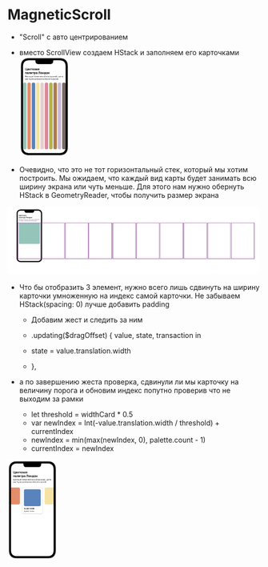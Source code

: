 # MagneticScroll

- "Scroll" с авто центрированием

- вместо ScrollView создаем HStack и заполняем его карточками
<img src="https://github.com/ihValery/MagneticScroll/blob/main/Images/HStackDefault.png?raw=true"></a>

- Очевидно, что это не тот горизонтальный стек, который мы хотим построить. Мы ожидаем, что каждый вид карты будет занимать всю ширину экрана или чуть меньше. Для этого нам нужно обернуть HStack в GeometryReader, чтобы получить размер экрана

<img src="https://github.com/ihValery/MagneticScroll/blob/main/Images/HStackGeometry.png?raw=true"></a>

- Что бы отобразить 3 элемент, нужно всего лишь сдвинуть на ширину карточки умноженную на индекс самой карточки. Не забываем HStack(spacing: 0) лучше добавить padding
    - Добавим жест и следить за ним

    - .updating($dragOffset) { value, state, transaction in
    - state = value.translation.width
    - }, 

- а по завершению жеста проверка, сдвинули ли мы карточку на величину порога и обновим индекс попутно проверив что не выходим за рамки

    - let threshold = widthCard * 0.5
    - var newIndex = Int(-value.translation.width / threshold) + currentIndex
    - newIndex = min(max(newIndex, 0), palette.count - 1)
    - currentIndex = newIndex

<img src="https://github.com/ihValery/MagneticScroll/blob/main/Images/result.png?raw=true"></a>
